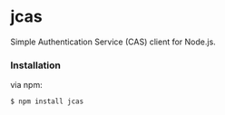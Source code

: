 # jcas

Simple Authentication Service (CAS) client for Node.js.

### Installation

via npm:

    $ npm install jcas


